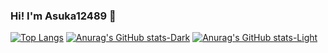 ### Hi! I'm Asuka12489 👋

<!--
**Asuka12489/Asuka12489** is a ✨ _special_ ✨ repository because its `README.md` (this file) appears on your GitHub profile.

Here are some ideas to get you started:

- 🔭 I’m currently working on ...
- 🌱 I’m currently learning ...
- 👯 I’m looking to collaborate on ...
- 🤔 I’m looking for help with ...
- 💬 Ask me about ...
- 📫 How to reach me: ...
- 😄 Pronouns: ...
- ⚡ Fun fact: ...
-->


[![Top Langs](https://github-readme-stats.vercel.app/api/top-langs/?username=Asuka12489&layout=compact)](https://github.com/Asuka12489/github-readme-stats)
[![Anurag's GitHub stats-Dark](https://github-readme-stats.vercel.app/api?username=Asuka12489&show_icons=true&theme=dark#gh-dark-mode-only)](https://github.com/Asuka12489/github-readme-stats#gh-dark-mode-only)
[![Anurag's GitHub stats-Light](https://github-readme-stats.vercel.app/api?username=Asuka12489&show_icons=true&theme=default#gh-light-mode-only)](https://github.com/Asuka12489/github-readme-stats#gh-light-mode-only)

